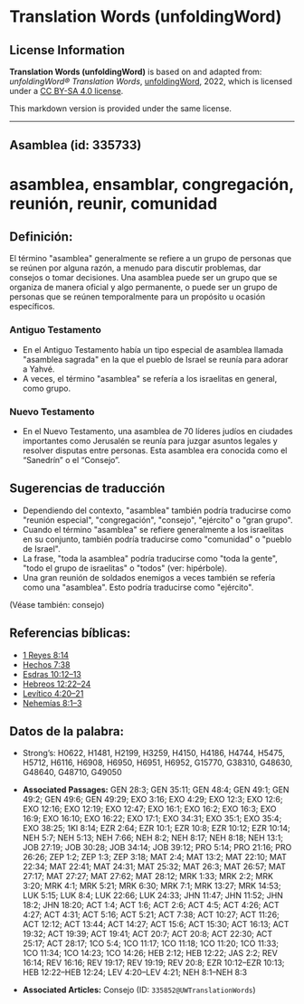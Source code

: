 # Translation Words (unfoldingWord)

## License Information

**Translation Words (unfoldingWord)** is based on and adapted from: _unfoldingWord® Translation Words_, [unfoldingWord](https://unfoldingword.org/utw), 2022, which is licensed under a [CC BY-SA 4.0 license](https://creativecommons.org/licenses/by-sa/4.0/legalcode.en).

This markdown version is provided under the same license.



--------------------------------

## Asamblea (id: 335733)

asamblea, ensamblar, congregación, reunión, reunir, comunidad
=============================================================

Definición:
-----------

El término "asamblea" generalmente se refiere a un grupo de personas que se reúnen por alguna razón, a menudo para discutir problemas, dar consejos o tomar decisiones. Una asamblea puede ser un grupo que se organiza de manera oficial y algo permanente, o puede ser un grupo de personas que se reúnen temporalmente para un propósito u ocasión específicos.

### Antiguo Testamento

* En el Antiguo Testamento había un tipo especial de asamblea llamada "asamblea sagrada" en la que el pueblo de Israel se reunía para adorar a Yahvé.
* A veces, el término "asamblea" se refería a los israelitas en general, como grupo.

### Nuevo Testamento

* En el Nuevo Testamento, una asamblea de 70 líderes judíos en ciudades importantes como Jerusalén se reunía para juzgar asuntos legales y resolver disputas entre personas. Esta asamblea era conocida como el “Sanedrín” o el “Consejo”.

Sugerencias de traducción
-------------------------

* Dependiendo del contexto, "asamblea" también podría traducirse como "reunión especial", "congregación", "consejo", "ejército" o "gran grupo".
* Cuando el término "asamblea" se refiere generalmente a los israelitas en su conjunto, también podría traducirse como "comunidad" o "pueblo de Israel".
* La frase, "toda la asamblea" podría traducirse como "toda la gente", "todo el grupo de israelitas" o "todos" (ver: hipérbole).
* Una gran reunión de soldados enemigos a veces también se refería como una "asamblea". Esto podría traducirse como "ejército".

(Véase también: consejo)

Referencias bíblicas:
---------------------

* [1 Reyes 8:14](https://ref.ly/1Kgs8:14)
* [Hechos 7:38](https://ref.ly/Acts7:38)
* [Esdras 10:12–13](https://ref.ly/Ezra10:12-Ezra10:13)
* [Hebreos 12:22–24](https://ref.ly/Heb12:22-Heb12:24)
* [Levítico 4:20–21](https://ref.ly/Lev4:20-Lev4:21)
* [Nehemías 8:1–3](https://ref.ly/Neh8:1-Neh8:3)

Datos de la palabra:
--------------------

* Strong’s: H0622, H1481, H2199, H3259, H4150, H4186, H4744, H5475, H5712, H6116, H6908, H6950, H6951, H6952, G15770, G38310, G48630, G48640, G48710, G49050

* **Associated Passages:** GEN 28:3; GEN 35:11; GEN 48:4; GEN 49:1; GEN 49:2; GEN 49:6; GEN 49:29; EXO 3:16; EXO 4:29; EXO 12:3; EXO 12:6; EXO 12:16; EXO 12:19; EXO 12:47; EXO 16:1; EXO 16:2; EXO 16:3; EXO 16:9; EXO 16:10; EXO 16:22; EXO 17:1; EXO 34:31; EXO 35:1; EXO 35:4; EXO 38:25; 1KI 8:14; EZR 2:64; EZR 10:1; EZR 10:8; EZR 10:12; EZR 10:14; NEH 5:7; NEH 5:13; NEH 7:66; NEH 8:2; NEH 8:17; NEH 8:18; NEH 13:1; JOB 27:19; JOB 30:28; JOB 34:14; JOB 39:12; PRO 5:14; PRO 21:16; PRO 26:26; ZEP 1:2; ZEP 1:3; ZEP 3:18; MAT 2:4; MAT 13:2; MAT 22:10; MAT 22:34; MAT 22:41; MAT 24:31; MAT 25:32; MAT 26:3; MAT 26:57; MAT 27:17; MAT 27:27; MAT 27:62; MAT 28:12; MRK 1:33; MRK 2:2; MRK 3:20; MRK 4:1; MRK 5:21; MRK 6:30; MRK 7:1; MRK 13:27; MRK 14:53; LUK 5:15; LUK 8:4; LUK 22:66; LUK 24:33; JHN 11:47; JHN 11:52; JHN 18:2; JHN 18:20; ACT 1:4; ACT 1:6; ACT 2:6; ACT 4:5; ACT 4:26; ACT 4:27; ACT 4:31; ACT 5:16; ACT 5:21; ACT 7:38; ACT 10:27; ACT 11:26; ACT 12:12; ACT 13:44; ACT 14:27; ACT 15:6; ACT 15:30; ACT 16:13; ACT 19:32; ACT 19:39; ACT 19:41; ACT 20:7; ACT 20:8; ACT 22:30; ACT 25:17; ACT 28:17; 1CO 5:4; 1CO 11:17; 1CO 11:18; 1CO 11:20; 1CO 11:33; 1CO 11:34; 1CO 14:23; 1CO 14:26; HEB 2:12; HEB 12:22; JAS 2:2; REV 16:14; REV 16:16; REV 19:17; REV 19:19; REV 20:8; EZR 10:12–EZR 10:13; HEB 12:22–HEB 12:24; LEV 4:20–LEV 4:21; NEH 8:1–NEH 8:3
* **Associated Articles:** Consejo (ID: `335852@UWTranslationWords`)

